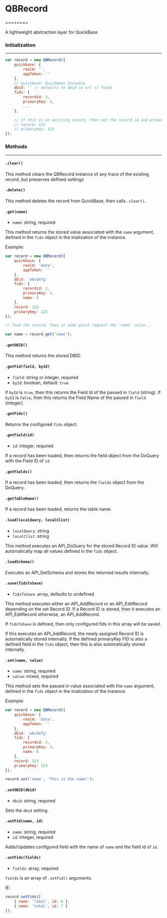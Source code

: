 # QBRecord
========

A lightweight abstraction layer for QuickBase

### Initialization
--------------

```js
var record = new QBRecord({
	quickbase: {
		realm: '',
		appToken: ''
	},
	// quickbase: QuickBase Instance
	dbid: '' // defaults to dbid in url if found
	fids: {
		recordid: 3,
		primaryKey: 3,
		...
	},

	// If this is an existing record, then set the record id and primary key:
	// record: 123
	// primaryKey: 123
});
```

### Methods
-------

#### `.clear()`
This method clears the QBRecord instance of any trace of the existing record,
but preserves defined settings

#### `.delete()`
This method deletes the record from QuickBase, then calls `.clear()`.

#### `.get(name)`
 - `name`: string, required

This method returns the stored value associated with the `name` argument,
defined in the `fids` object in the inialization of the instance.

Example:
```js
var record = new QBRecord({
	quickbase: {
		realm: 'data',
		appToken: ''
	},
	dbid: 'abcdefg'
	fids: {
		recordid: 3,
		primaryKey: 3,
		name: 6
	},
	record: 123
	primaryKey: 123
});

// load the record, then at some point request the 'name' value...

var name = record.get('name');
```

#### `.getDBID()`
This method returns the stored DBID.

#### `.getFid(field, byId)`
 - `field`: string or integer, required
 - `byId`: boolean, default: `true`

If `byId` is `true`, then this returns the Field Id of the passed in `field` (string).
If `byId` is `false`, then this returns the Field Name of the passed in `field` (integer).

#### `.getFids()`
Returns the configured `fids` object.

#### `.getField(id)`
 - `id`: integer, required

If a record has been loaded, then returns the field object from the DoQuery with the Field ID of `id`.

#### `.getFields()`
If a record has been loaded, then returns the `fields` object from the DoQuery.

#### `.getTableName()`
If a record has been loaded, returns the table name.

#### `.load(localQuery, localClist)`
 - `localQuery`: string
 - `localClist`: string

This method executes an API_DoQuery for the stored Record ID value. Will
automatically map all values defined in the `fids` object.

#### `.loadSchema()`
Executes an API_GetSchema and stores the returned results internally.

#### `.save(fidsToSave)`
 - `fidsToSave`: array, defaults to undefined

This method executes either an API_AddRecord or an API_EditRecord depending on
the set Record ID. If a Record ID is stored, then it executes an API_EditRecord
otherwise, an API_AddRecord.

If `fidsToSave` is defined, then only configured fids in this array will be
saved.

If this executes an API_AddRecord, the newly assigned Record ID is
automatically stored internally. If the defined primaryKey FID is also a
defined field in the `fids` object, then this is also automatically stored
internally.

#### `.set(name, value)`
 - `name`: string, required
 - `value`: mixed, required

This method sets the passed in value associated with the `name` argument,
defined in the `fids` object in the inialization of the instance.

Example:
```js
var record = new QBRecord({
	quickbase: {
		realm: 'data',
		appToken: ''
	},
	dbid: 'abcdefg'
	fids: {
		recordid: 3,
		primaryKey: 3,
		name: 6
	},
	record: 123
	primaryKey: 123
});

record.set('name', 'This is the name!');
```

#### `.setDBID(dbid)`
 - `dbid`: string, required

Sets the `dbid` setting.

#### `.setFid(name, id)`
 - `name`: string, required
 - `id`: integer, required

Adds/Updates configured field with the name of `name` and the field id of `id`.

#### `.setFids(fields)`
 - `fields`: array, required

`fields` is an array of `.setFid()` arguments.

IE:
```js
record.setFids([
	{ name: 'label', id: 6 },
	{ name: 'total', id: 7 }
]);
```
